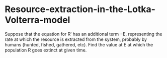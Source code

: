# Resource-extraction-in-the-Lotka-Volterra-model
Suppose that the equation for R′ has an additional term −E, representing the rate at which the resource is extracted from the system, probably by humans (hunted, fished, gathered, etc). Find the value at E at which the population R goes extinct at given time.
